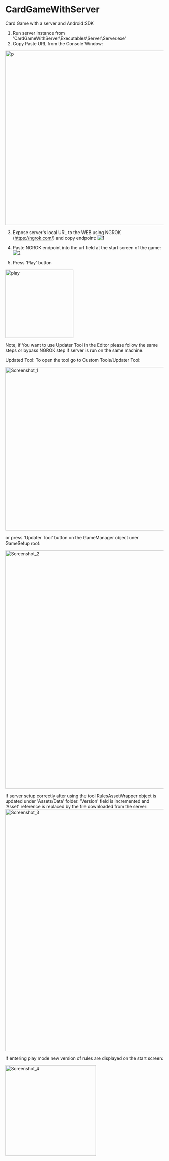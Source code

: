 # CardGameWithServer
Card Game with a server and Android SDK 

1. Run server instance from 'CardGameWithServer\Executables\Server\Server.exe'
2. Copy Paste URL from the Console Window:
<img width="555" alt="p" src="https://github.com/user-attachments/assets/a1546498-d73e-49b6-8c86-28bfaa36600b">

3. Expose server's local URL to the WEB using NGROK (https://ngrok.com/) and copy endpoint:
![1](https://github.com/user-attachments/assets/8957e45d-bee3-41d6-9758-aa4feeb3d18a)

4. Paste NGROK endpoint into the url field at the start screen of the game:
![2](https://github.com/user-attachments/assets/6e381c26-67c5-440b-9d11-a58112109343)

5. Press 'Play' button
<img width="217" alt="play" src="https://github.com/user-attachments/assets/27c9b01a-c640-46d6-aecf-282620a07b02">

Note, if You want to use Updater Tool in the Editor please follow the same steps or bypass NGROK step if server is run on the same machine.

Updated Tool:
To open the tool go to Custom Tools/Updater Tool:

<img width="520" alt="Screenshot_1" src="https://github.com/user-attachments/assets/a2e3e487-dd02-443c-9fad-a90c7c75f923">

or press 'Updater Tool' button on the GameManager object uner GameSetup root:

<img width="758" alt="Screenshot_2" src="https://github.com/user-attachments/assets/b83afe24-9d0f-4aba-b86a-4f1f59018619">

If server setup correctly after using the tool RulesAssetWrapper object is updated under 'Assets/Data' folder. 
'Version' field is incremented and 'Asset' reference is replaced by the file downloaded from the server:
<img width="770" alt="Screenshot_3" src="https://github.com/user-attachments/assets/60ac0b4a-ef3f-4afd-8a4d-8d336b0f8427">


If entering play mode new version of rules are displayed on the start screen:

<img width="288" alt="Screenshot_4" src="https://github.com/user-attachments/assets/9fddd422-3e63-4e5a-bfd4-9289a10b3eda">


 
